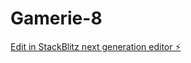 # Gamerie-8

[Edit in StackBlitz next generation editor ⚡️](https://stackblitz.com/~/github.com/Manos550/Gamerie-8)